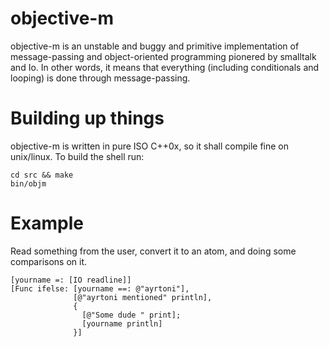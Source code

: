objective-m
===========

objective-m is an unstable and buggy and primitive implementation
of message-passing and object-oriented programming
pionered by smalltalk and Io.
In other words, it means that everything
(including conditionals and looping) is
done through message-passing.


Building up things
===============
objective-m is written in pure ISO C++0x, so
it shall compile fine on unix/linux.
To build the shell run:

    cd src && make
    bin/objm


Example
================
Read something from the user,
convert it to an atom,
and doing some comparisons
on it.

    [yourname =: [IO readline]]
    [Func ifelse: [yourname ==: @"ayrtoni"],
                  [@"ayrtoni mentioned" println],
                  {
                    [@"Some dude " print];
                    [yourname println]
                  }]



